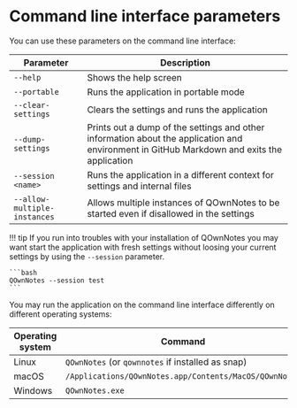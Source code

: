 # Command line interface parameters

You can use these parameters on the command line interface:

| Parameter                    | Description                                                                                                                                |
| ---------------------------- | ------------------------------------------------------------------------------------------------------------------------------------------ |
| `--help`                     | Shows the help screen                                                                                                                      |
| `--portable`                 | Runs the application in portable mode                                                                                                      |
| `--clear-settings`           | Clears the settings and runs the application                                                                                               |
| `--dump-settings`            | Prints out a dump of the settings and other information about the application and environment in GitHub Markdown and exits the application |
| `--session <name>`           | Runs the application in a different context for settings and internal files                                                                |
| `--allow-multiple-instances` | Allows multiple instances of QOwnNotes to be started even if disallowed in the settings                                                    |

!!! tip
    If you run into troubles with your installation of QOwnNotes you may want start
    the application with fresh settings without loosing your current settings by using
    the `--session` parameter.
    
    ```bash
    QOwnNotes --session test
    ```

You may run the application on the command line interface differently on
different operating systems:

| Operating system | Command                                                |
| ---------------- | ------------------------------------------------------ |
| Linux            | `QOwnNotes` (or `qownnotes` if installed as snap)      |
| macOS            | `/Applications/QOwnNotes.app/Contents/MacOS/QOwnNotes` |
| Windows          | `QOwnNotes.exe`                                        |
